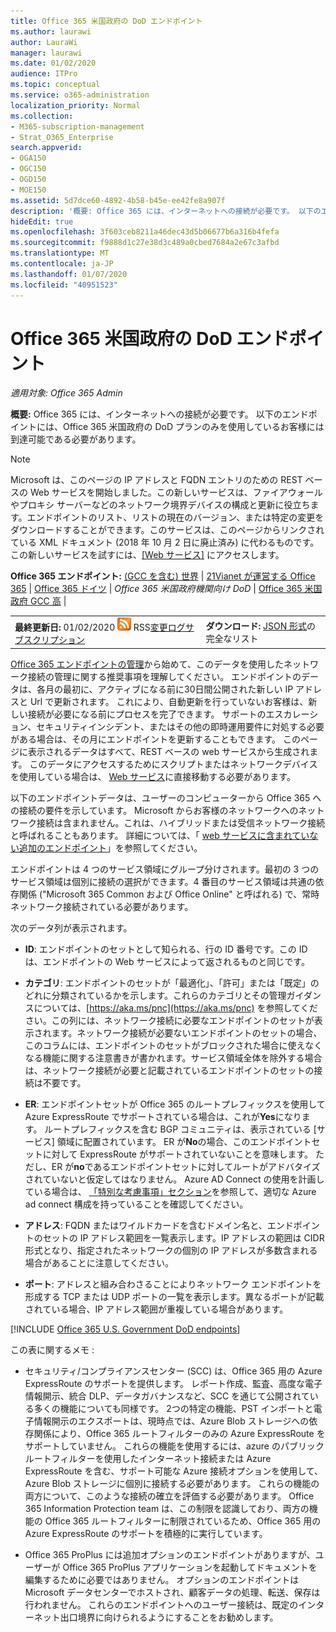 ```yaml
---
title: Office 365 米国政府の DoD エンドポイント
ms.author: laurawi
author: LauraWi
manager: laurawi
ms.date: 01/02/2020
audience: ITPro
ms.topic: conceptual
ms.service: o365-administration
localization_priority: Normal
ms.collection:
- M365-subscription-management
- Strat_O365_Enterprise
search.appverid:
- OGA150
- OGC150
- OGD150
- MOE150
ms.assetid: 5d7dce60-4892-4b58-b45e-ee42fe8a907f
description: '概要: Office 365 には、インターネットへの接続が必要です。 以下のエンドポイントには、Office 365 米国政府の DoD プランのみを使用しているお客様には到達可能である必要があります。'
hideEdit: true
ms.openlocfilehash: 3f603ceb8211a46dec43d5b06677b6a316b4fefa
ms.sourcegitcommit: f9888d1c27e38d3c489a0cbed7684a2e67c3afbd
ms.translationtype: MT
ms.contentlocale: ja-JP
ms.lasthandoff: 01/07/2020
ms.locfileid: "40951523"
---
```

# <a name="office-365-us-government-dod-endpoints"></a>Office 365 米国政府の DoD エンドポイント

*適用対象: Office 365 Admin*

 **概要:** Office 365 には、インターネットへの接続が必要です。 以下のエンドポイントには、Office 365 米国政府の DoD プランのみを使用しているお客様には到達可能である必要があります。
  
> [!NOTE]
> Microsoft は、このページの IP アドレスと FQDN エントリのための REST ベースの Web サービスを開始しました。この新しいサービスは、ファイアウォールやプロキシ サーバーなどのネットワーク境界デバイスの構成と更新に役立ちます。エンドポイントのリスト、リストの現在のバージョン、または特定の変更をダウンロードすることができます。このサービスは、このページからリンクされている XML ドキュメント (2018 年 10 月 2 日に廃止済み) に代わるものです。この新しいサービスを試すには、[[Web サービス]](office-365-ip-web-service.md) にアクセスします。
  
 **Office 365 エンドポイント:** [(GCC を含む) 世界](urls-and-ip-address-ranges.md) | [21Vianet が運営する Office 365](urls-and-ip-address-ranges-21vianet.md)  | [Office 365 ドイツ](office-365-germany-endpoints.md) |  *Office 365 米国政府機関向け DoD* | [Office 365 米国政府 GCC 高](office-365-u-s-government-gcc-high-endpoints.md) |
  
|||
|:-----|:-----|
|**最終更新日:** 01/02/2020 ![-](media/5dc6bb29-25db-4f44-9580-77c735492c4b.png) RSS[変更ログサブスクリプション](https://endpoints.office.com/version/USGOVDoD?allversions=true&format=rss&clientrequestid=b10c5ed1-bad1-445f-b386-b919946339a7) <br/> |**ダウンロード:** [JSON 形式](https://endpoints.office.com/endpoints/USGOVDoD?clientrequestid=b10c5ed1-bad1-445f-b386-b919946339a7)の完全なリスト <br/> |
   
 [Office 365 エンドポイントの管理](managing-office-365-endpoints.md)から始めて、このデータを使用したネットワーク接続の管理に関する推奨事項を理解してください。 エンドポイントのデータは、各月の最初に、アクティブになる前に30日間公開された新しい IP アドレスと Url で更新されます。 これにより、自動更新を行っていないお客様は、新しい接続が必要になる前にプロセスを完了できます。 サポートのエスカレーション、セキュリティインシデント、またはその他の即時運用要件に対処する必要がある場合は、その月にエンドポイントを更新することもできます。 このページに表示されるデータはすべて、REST ベースの web サービスから生成されます。 このデータにアクセスするためにスクリプトまたはネットワークデバイスを使用している場合は、 [Web サービス](office-365-ip-web-service.md)に直接移動する必要があります。

以下のエンドポイントデータは、ユーザーのコンピューターから Office 365 への接続の要件を示しています。 Microsoft からお客様のネットワークへのネットワーク接続は含まれません。これは、ハイブリッドまたは受信ネットワーク接続と呼ばれることもあります。 詳細については、「 [web サービスに含まれていない追加のエンドポイント](additional-office365-ip-addresses-and-urls.md)」を参照してください。 

エンドポイントは 4 つのサービス領域にグループ分けされます。最初の 3 つのサービス領域は個別に接続の選択ができます。4 番目のサービス領域は共通の依存関係 ("Microsoft 365 Common および Office Online" と呼ばれる) で、常時ネットワーク接続されている必要があります。

次のデータ列が表示されます。

- **ID**: エンドポイントのセットとして知られる、行の ID 番号です。この ID は、エンドポイントの Web サービスによって返されるものと同じです。

- **カテゴリ**: エンドポイントのセットが「最適化」、「許可」または「既定」のどれに分類されているかを示します。これらのカテゴリとその管理ガイダンスについては、[https://aka.ms/pnc](https://aka.ms/pnc) を参照してください。この列には、ネットワーク接続に必要なエンドポイントのセットが表示されます。ネットワーク接続が必要ないエンドポイントのセットの場合、このコラムには、エンドポイントのセットがブロックされた場合に使えなくなる機能に関する注意書きが書かれます。サービス領域全体を除外する場合は、ネットワーク接続が必要と記載されているエンドポイントのセットの接続は不要です。

- **ER**: エンドポイントセットが Office 365 のルートプレフィックスを使用して Azure ExpressRoute でサポートされている場合は、これが**Yes**になります。 ルートプレフィックスを含む BGP コミュニティは、表示されている [サービス] 領域に配置されています。 ER が**No**の場合、このエンドポイントセットに対して ExpressRoute がサポートされていないことを意味します。 ただし、ER が**no**であるエンドポイントセットに対してルートがアドバタイズされていないと仮定してはなりません。 Azure AD Connect の使用を計画している場合は、 [「特別な考慮事項」セクション](https://docs.microsoft.com/azure/active-directory/hybrid/reference-connect-instances#microsoft-azure-government)を参照して、適切な Azure ad connect 構成を持っていることを確認してください。

- **アドレス**: FQDN またはワイルドカードを含むドメイン名と、エンドポイントのセットの IP アドレス範囲を一覧表示します。IP アドレスの範囲は CIDR 形式となり、指定されたネットワークの個別の IP アドレスが多数含まれる場合があることに注意してください。
 
- **ポート**: アドレスと組み合わさることによりネットワーク エンドポイントを形成する TCP または UDP ポートの一覧を表示します。異なるポートが記載されている場合、IP アドレス範囲が重複している場合があります。
 
[!INCLUDE [Office 365 U.S. Government DoD endpoints](./includes/office-365-u.s.-government-dod-endpoints.md)]
  
この表に関するメモ :

- セキュリティ/コンプライアンスセンター (SCC) は、Office 365 用の Azure ExpressRoute のサポートを提供します。 レポート作成、監査、高度な電子情報開示、統合 DLP、データガバナンスなど、SCC を通じて公開されている多くの機能についても同様です。 2つの特定の機能、PST インポートと電子情報開示のエクスポートは、現時点では、Azure Blob ストレージへの依存関係により、Office 365 ルートフィルターのみの Azure ExpressRoute をサポートしていません。 これらの機能を使用するには、azure のパブリックルートフィルターを使用したインターネット接続または Azure ExpressRoute を含む、サポート可能な Azure 接続オプションを使用して、Azure Blob ストレージに個別に接続する必要があります。 これらの機能の両方について、このような接続の確立を評価する必要があります。 Office 365 Information Protection team は、この制限を認識しており、両方の機能の Office 365 ルートフィルターに制限されているため、Office 365 用の Azure ExpressRoute のサポートを積極的に実行しています。

- Office 365 ProPlus には追加オプションのエンドポイントがありますが、ユーザーが Office 365 ProPlus アプリケーションを起動してドキュメントを編集するために必要ではありません。 オプションのエンドポイントは Microsoft データセンターでホストされ、顧客データの処理、転送、保存は行われません。 これらのエンドポイントへのユーザー接続は、既定のインターネット出口境界に向けられるようにすることをお勧めします。

